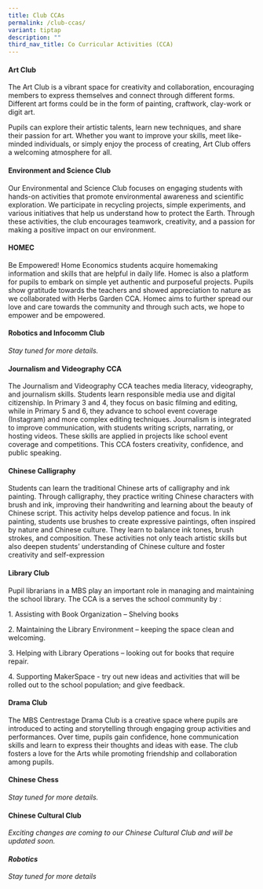 ```yaml
---
title: Club CCAs
permalink: /club-ccas/
variant: tiptap
description: ""
third_nav_title: Co Curricular Activities (CCA)
---
```

<h4>Art Club</h4>
<p>The Art Club is a vibrant space for creativity and collaboration, encouraging
members to express themselves and connect through different forms. Different
art forms could be in the form of painting, craftwork, clay-work or digit
art.</p>
<p>Pupils can explore their artistic talents, learn new techniques, and share
their passion for art. Whether you want to improve your skills, meet like-minded
individuals, or simply enjoy the process of creating, Art Club offers a
welcoming atmosphere for all.</p>
<h4>Environment and Science Club</h4>
<p>Our Environmental and Science Club focuses on engaging students with hands-on
activities that promote environmental awareness and scientific exploration.
We participate in recycling projects, simple experiments, and various initiatives
that help us understand how to protect the Earth. Through these activities,
the club encourages teamwork, creativity, and a passion for making a positive
impact on our environment.</p>
<p></p>
<h4>HOMEC</h4>
<p>Be Empowered! Home Economics students acquire homemaking information and
skills that are helpful in daily life. Homec is also a platform for pupils
to embark on simple yet authentic and purposeful projects. Pupils show
gratitude towards the teachers and showed appreciation to nature as we
collaborated with Herbs Garden CCA. Homec aims to further spread our love
and care towards the community and through such acts, we hope to empower
and be empowered.</p>
<p></p>
<h4>Robotics and Infocomm Club</h4>
<p><em>Stay tuned for more details.</em>
</p>
<p></p>
<h4>Journalism and Videography CCA</h4>
<p>The Journalism and Videography CCA teaches media literacy, videography,
and journalism skills. Students learn responsible media use and digital
citizenship. In Primary 3 and 4, they focus on basic filming and editing,
while in Primary 5 and 6, they advance to school event coverage (Instagram)
and more complex editing techniques. Journalism is integrated to improve
communication, with students writing scripts, narrating, or hosting videos.
These skills are applied in projects like school event coverage and competitions.
This CCA fosters creativity, confidence, and public speaking.</p>
<p></p>
<h4>Chinese Calligraphy</h4>
<p>Students can learn the traditional Chinese arts of calligraphy and ink
painting. Through calligraphy, they practice writing Chinese characters
with brush and ink, improving their handwriting and learning about the
beauty of Chinese script. This activity helps develop patience and focus.
In ink painting, students use brushes to create expressive paintings, often
inspired by nature and Chinese culture. They learn to balance ink tones,
brush strokes, and composition. These activities not only teach artistic
skills but also deepen students’ understanding of Chinese culture and foster
creativity and self-expression</p>
<p></p>
<h4>Library Club</h4>
<p>Pupil librarians in a MBS play an important role in managing and maintaining
the school library. The CCA is a serves the school community by :</p>
<p>1. Assisting with Book Organization – Shelving books</p>
<p>2. Maintaining the Library Environment – keeping the space clean and welcoming.</p>
<p>3. Helping with Library Operations – looking out for books that require
repair.</p>
<p>4. Supporting MakerSpace - try out new ideas and activities that will
be rolled out to the school population; and give feedback.</p>
<p></p>
<h4>Drama Club</h4>
<p>The MBS Centrestage Drama Club is a creative space where pupils are introduced
to acting and storytelling through engaging group activities and performances.
Over time, pupils gain confidence, hone communication skills and learn
to express their thoughts and ideas with ease. The club fosters a love
for the Arts while promoting friendship and collaboration among pupils.</p>
<p></p>
<h4>Chinese Chess</h4>
<p><em>Stay tuned for more details.</em>
</p>
<h4>Chinese Cultural Club</h4>
<p><em>Exciting changes are coming to our Chinese Cultural Club and will be updated soon.</em>
</p>
<h4><em>Robotics</em></h4>
<p><em>Stay tuned for more details</em>
</p>
<p></p>